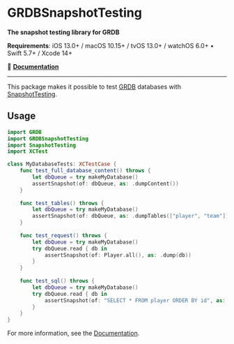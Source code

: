 # GRDBSnapshotTesting

**The snapshot testing library for GRDB**

**Requirements**: iOS 13.0+ / macOS 10.15+ / tvOS 13.0+ / watchOS 6.0+ &bull; Swift 5.7+ / Xcode 14+

📖 **[Documentation]**

---

This package makes it possible to test [GRDB] databases with [SnapshotTesting].

## Usage

```swift
import GRDB
import GRDBSnapshotTesting
import SnapshotTesting
import XCTest

class MyDatabaseTests: XCTestCase {
    func test_full_database_content() throws {
        let dbQueue = try makeMyDatabase()
        assertSnapshot(of: dbQueue, as: .dumpContent())
    }
    
    func test_tables() throws {
        let dbQueue = try makeMyDatabase()
        assertSnapshot(of: dbQueue, as: .dumpTables(["player", "team"]))
    }
    
    func test_request() throws {
        let dbQueue = try makeMyDatabase()
        try dbQueue.read { db in
            assertSnapshot(of: Player.all(), as: .dump(db))
        }
    }
    
    func test_sql() throws {
        let dbQueue = try makeMyDatabase()
        try dbQueue.read { db in
            assertSnapshot(of: "SELECT * FROM player ORDER BY id", as: .dump(db))
        }
    }
}
```

For more information, see the [Documentation]. 

[GRDB]: http://github.com/groue/GRDB.swift
[SnapshotTesting]: https://github.com/pointfreeco/swift-snapshot-testing
[Documentation]: https://swiftpackageindex.com/groue/GRDBSnapshotTesting/documentation
